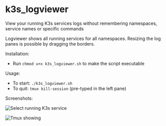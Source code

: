 # k3s_logviewer
View your running K3s services logs without remembering namespaces, service names or specific commands

Logviewer shows all running services for all namespaces. Resizing the log panes is possible by dragging the borders. 

Installation: 
* Run `chmod u+x k3s_logviewer.sh` to make the script executable

Usage:
* To start: `./k3s_logviewer.sh`
* To quit: `tmux kill-session` (pre-typed in the left pane)


Screenshots: 

![Select running K3s service](imgs/menu.png)


![Tmux showing ](imgs/tmux-logging.png)
